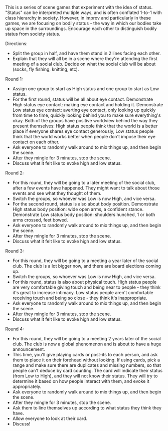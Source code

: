 This is a series of scene games that experiment with the idea of status. "Status" can be interpreted multiple ways, and is often conflated 1-to-1 with class hierarchy in society. However, in improv and particularly in these games, we are focusing on bodily status - the way in which our bodies take up space in the surroundings. Encourage each other to distinguish bodily status from society status.

Directions:
* Split the group in half, and have them stand in 2 lines facing each other.
* Explain that they will all be in a scene where they're attending the first meeting of a social club. Decide on what the social club will be about (socks, fly fishing, knitting, etc).

Round 1:
* Assign one group to start as High status and one group to start as Low status.
* For the first round, status will be all about eye contact. Demonstrate High status eye contact: making eye contact and holding it. Demonstrate Low status eye contact: averting eye contact, only looking up quickly from time to time, quickly looking behind you to make sure everything's okay. Both of the groups have positive worldview behind the way they present themselves: High status people think that the world is a better place if everyone shares eye contact generously, Low status people think that the world works better when people don't impose their eye contact on each other.
* Ask everyone to randomly walk around to mix things up, and then begin the scene.
* After they mingle for 3 minutes, stop the scene.
* Discuss what it felt like to evoke high and low status.

Round 2:
* For this round, they will be going to a later meeting of the social club, after a few events have happened. They might want to talk about those events and see what they thought of them.
* Switch the groups, so whoever was Low is now High, and vice versa.
* For the second round, status is also about body position. Demonstrate High status body position: wide open arms, a confident stance. Demonstrate Low status body position: shoulders hunched, 1 or both arms crossed, feet bowed. 
* Ask everyone to randomly walk around to mix things up, and then begin the scene.
* After they mingle for 3 minutes, stop the scene.
* Discuss what it felt like to evoke high and low status.

Round 3:
* For this round, they will be going to a meeting a year later of the social club. The club is a lot bigger now, and there are board elections coming up.
* Switch the groups, so whoever was Low is now High, and vice versa.
* For this round, status is also about physical touch. High status people are very comfortable giving touch and being near to people - they think it's great to increase intimacy. Low status people aren't comfortable receiving touch and being so close - they think it's inappropriate.
* Ask everyone to randomly walk around to mix things up, and then begin the scene.
* After they mingle for 3 minutes, stop the scene.
* Discuss what it felt like to evoke high and low status.

Round 4:
* For this round, they will be going to a meeting 2 years later of the social club. The club is now a global phenomenon and is about to have a huge announcement.
* This time, you'll give playing cards or post-its to each person, and ask them to place it on their forehead without looking. If using cards, pick a range and make sure there are duplicates and missing numbers, so that people can't deduce by card counting. The card will indicate their status (from Low to High), and they will not know their status. They will try to determine it based on how people interact with them, and evoke it appropriately.
* Ask everyone to randomly walk around to mix things up, and then begin the scene.
* After they mingle for 3 minutes, stop the scene.
* Ask them to line themselves up according to what status they think they have.
* Allow everyone to look at their card.
* Discuss!



